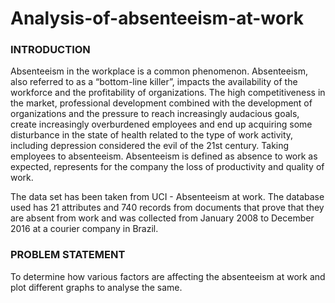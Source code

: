 # Analysis-of-absenteeism-at-work


### INTRODUCTION
Absenteeism in the workplace is a common phenomenon. Absenteeism, also referred to as a “bottom-line killer”, impacts the availability of the workforce and the profitability of organizations.
The high competitiveness in the market, professional development combined with the development of organizations and the pressure to reach increasingly audacious goals, create increasingly overburdened employees and end up acquiring some disturbance in the state of health related to the type of work activity, including depression considered the evil of the 21st century. Taking employees to absenteeism. Absenteeism is defined as absence to work as expected, represents for the company the loss of productivity and quality of work.

The data set has been taken from UCI - Absenteeism at work. The database used has 21 attributes and 740 records from documents that prove that they are absent from work and was collected from January 2008 to December 2016 at a courier company in Brazil.

### PROBLEM STATEMENT
To determine how various factors are affecting the absenteeism at work and plot different graphs to analyse the same.
